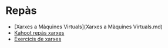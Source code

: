 # Repàs

- [Xarxes a Màquines Virtuals](Xarxes a Màquines Virtuals.md)
- [Kahoot repàs xarxes](https://play.kahoot.it/v2/lobby?quizId=e49e7a14-89fc-4987-a31a-154ec68964dc)
- [Exercicis de xarxes](xarxes.md)
